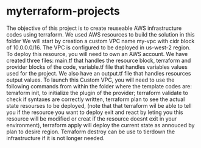 # myterraform-projects
The objective of this project is to create reuseable AWS infrastructure codes using terraform. We used AWS resources to build the solution in this folder We will start by creation a custom VPC name my-vpc with cidr block of 10.0.0.0/16. The VPC is configured to be deployed in us-west-2 region. To deploy this resource, you will need to own an AWS account. We have created three files: main.tf that handles the resource block, terraform and provider blocks of the code, variable.tf file that handles variables values used for the project. We also have an output.tf file that handles resources output values. To launch this Custom VPC, you will need to use the following commands from within the folder where the template codes are: terraform init, to initialize the plugin of the provider; terraform validate to check if syntaxes are correctly written, terraform plan to see the actual state resourses to be deployed, (note that that terraform wil be able to tell you if the resource you want to deploy exit and react by leting you this resource will be modified or creat if the resource doesnt exit in your environment), terraform apply will deploy the current state as annouced by plan to desire region. Terraform destroy can be use to tierdown the infrastructure if it is not longer needed.
